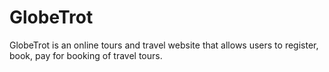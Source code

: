 # GlobeTrot

GlobeTrot is an online tours and travel website that allows users to register, book, pay for booking of travel tours.
